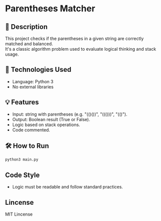 # Parentheses Matcher

## 🧠 Description

This project checks if the parentheses in a given string are correctly matched and balanced.  
It's a classic algorithm problem used to evaluate logical thinking and stack usage.

## 🚀 Technologies Used

- Language: Python 3
- No external libraries

## 💡 Features

- Input: string with parentheses (e.g. "(()())", "((()))", "(()").
- Output: Boolean result (True or False).
- Logic based on stack operations.
- Code commented.

## 🛠️ How to Run

```bash
python3 main.py
```
## Code Style

- Logic must be readable and follow standard practices.

## Lincense

MIT Lincense